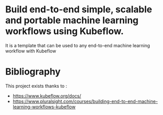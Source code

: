 # Build end-to-end simple, scalable and portable machine learning workflows using Kubeflow.

It is a template that can be used to any end-to-end machine learning workflow with Kubeflow

# Bibliography

This project exists thanks to :

- https://www.kubeflow.org/docs/
- https://www.pluralsight.com/courses/building-end-to-end-machine-learning-workflows-kubeflow


